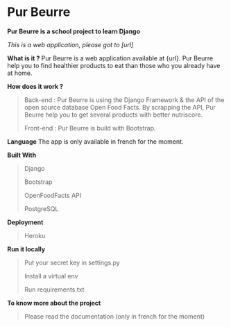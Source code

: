 # Pur Beurre

**Pur Beurre is a school project to learn Django**

*This is a web application, please got to [url]*

**What is it ?**
Pur Beurre is a web application available at {url}. Pur Beurre help you to find healthier products to eat than those who you already have at home. 

**How does it work ?**
> Back-end : Pur Beurre is using the Django Framework & the API of the open source database Open Food Facts. By scrapping the API, Pur Beurre help you to get several products with better nutriscore. 
>
> Front-end : Pur Beurre is build with Bootstrap.

**Language**
The app is only available in french for the moment.

**Built With**
>Django
>
>Bootstrap
>
>OpenFoodFacts API
>
>PostgreSQL

**Deployment**
>Heroku

**Run it locally**
> Put your secret key in settings.py
>
> Install a virtual env
>
> Run requirements.txt

**To know more about the project**
> Please read the documentation (only in french for the moment)